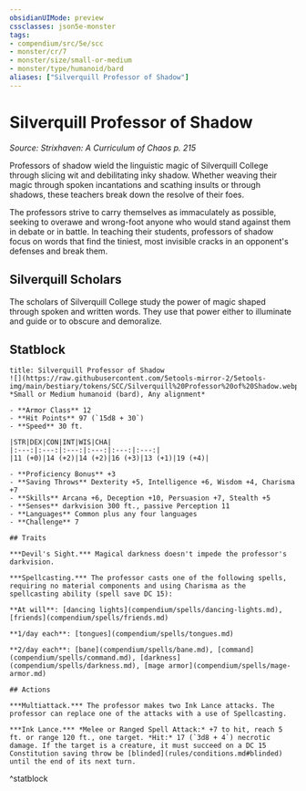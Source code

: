 ```yaml
---
obsidianUIMode: preview
cssclasses: json5e-monster
tags:
- compendium/src/5e/scc
- monster/cr/7
- monster/size/small-or-medium
- monster/type/humanoid/bard
aliases: ["Silverquill Professor of Shadow"]
---
```

# Silverquill Professor of Shadow
*Source: Strixhaven: A Curriculum of Chaos p. 215*  

Professors of shadow wield the linguistic magic of Silverquill College through slicing wit and debilitating inky shadow. Whether weaving their magic through spoken incantations and scathing insults or through shadows, these teachers break down the resolve of their foes.

The professors strive to carry themselves as immaculately as possible, seeking to overawe and wrong-foot anyone who would stand against them in debate or in battle. In teaching their students, professors of shadow focus on words that find the tiniest, most invisible cracks in an opponent's defenses and break them.

## Silverquill Scholars

The scholars of Silverquill College study the power of magic shaped through spoken and written words. They use that power either to illuminate and guide or to obscure and demoralize.

## Statblock

```ad-statblock
title: Silverquill Professor of Shadow
![](https://raw.githubusercontent.com/5etools-mirror-2/5etools-img/main/bestiary/tokens/SCC/Silverquill%20Professor%20of%20Shadow.webp#token)
*Small or Medium humanoid (bard), Any alignment*

- **Armor Class** 12 
- **Hit Points** 97 (`15d8 + 30`)
- **Speed** 30 ft.

|STR|DEX|CON|INT|WIS|CHA|
|:---:|:---:|:---:|:---:|:---:|:---:|
|11 (+0)|14 (+2)|14 (+2)|16 (+3)|13 (+1)|19 (+4)|

- **Proficiency Bonus** +3
- **Saving Throws** Dexterity +5, Intelligence +6, Wisdom +4, Charisma +7
- **Skills** Arcana +6, Deception +10, Persuasion +7, Stealth +5
- **Senses** darkvision 300 ft., passive Perception 11
- **Languages** Common plus any four languages
- **Challenge** 7

## Traits

***Devil's Sight.*** Magical darkness doesn't impede the professor's darkvision.

***Spellcasting.*** The professor casts one of the following spells, requiring no material components and using Charisma as the spellcasting ability (spell save DC 15):

**At will**: [dancing lights](compendium/spells/dancing-lights.md), [friends](compendium/spells/friends.md)

**1/day each**: [tongues](compendium/spells/tongues.md)

**2/day each**: [bane](compendium/spells/bane.md), [command](compendium/spells/command.md), [darkness](compendium/spells/darkness.md), [mage armor](compendium/spells/mage-armor.md)

## Actions

***Multiattack.*** The professor makes two Ink Lance attacks. The professor can replace one of the attacks with a use of Spellcasting.

***Ink Lance.*** *Melee or Ranged Spell Attack:* +7 to hit, reach 5 ft. or range 120 ft., one target. *Hit:* 17 (`3d8 + 4`) necrotic damage. If the target is a creature, it must succeed on a DC 15 Constitution saving throw be [blinded](rules/conditions.md#blinded) until the end of its next turn.
```
^statblock